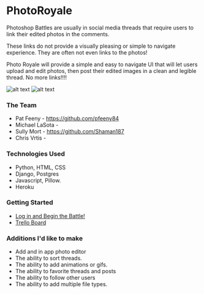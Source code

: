 
# PhotoRoyale

Photoshop Battles are usually in social media threads that require users to link their edited photos in the comments.

These links do not provide a visually pleasing or simple to navigate experience.
They are often not even links to the photos!

Photo Royale will provide a simple and easy to navigate UI that will let users upload and edit photos, then post their edited images in a clean and legible thread.
No more links!!!! 

![alt text](https://i.imgur.com/YYdNLqt.png)
![alt text](https://i.imgur.com/YYdNLqt.png)
### The Team
- Pat Feeny - https://github.com/pfeeny84
- Michael LaSota -
- Sully Mort - https://github.com/Shaman187
- Chris Vrtis -
### Technologies Used
- Python, HTML, CSS
- Django, Postgres
- Javascript, Pillow.
- Heroku
### Getting Started
- [Log in and Begin the Battle!](https://photo-royale.herokuapp.com/threads/)
- [Trello Board](https://trello.com/b/AAaKFopi/photo-royal-project)
### Additions I'd like to make
- Add and in app photo editor
- The ability to sort threads.
- The ability to add animations or gifs.
- The ability to favorite threads and posts
- The ability to follow other users 
- The ability to add multiple file types. 


